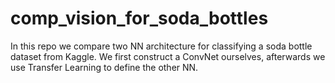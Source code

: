 # comp_vision_for_soda_bottles
In this repo we compare two NN architecture for classifying a soda bottle dataset from Kaggle. We first construct a ConvNet ourselves, afterwards we use Transfer Learning to define the other NN.
